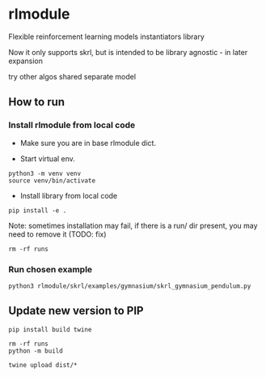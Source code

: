 # rlmodule
Flexible reinforcement learning models instantiators library


Now it only supports skrl, but is intended to be library agnostic - in later expansion

try other algos
shared separate model


<!-- 
# todo
# cnn
# WRITE README tutorial
# Run & fix pre-commit
# annotate cfgs in modules - why doesn't work
# extensive comments
# Launch new version to pip
# Import new version in Isaac-lab
# lazy linear? what is it ?  
-->


## How to run

### Install rlmodule from local code

- Make sure you are in base rlmodule dict.

- Start virtual env.
```
python3 -m venv venv
source venv/bin/activate
```
- Install library from local code 
```
pip install -e .
```
Note: sometimes installation may fail, if there is a run/ dir present, you may need to remove it (TODO: fix)
```
rm -rf runs
```
### Run chosen example
```
python3 rlmodule/skrl/examples/gymnasium/skrl_gymnasium_pendulum.py
```


## Update new version to PIP

```
pip install build twine
```

```
rm -rf runs
python -m build
```

```
twine upload dist/*
```



